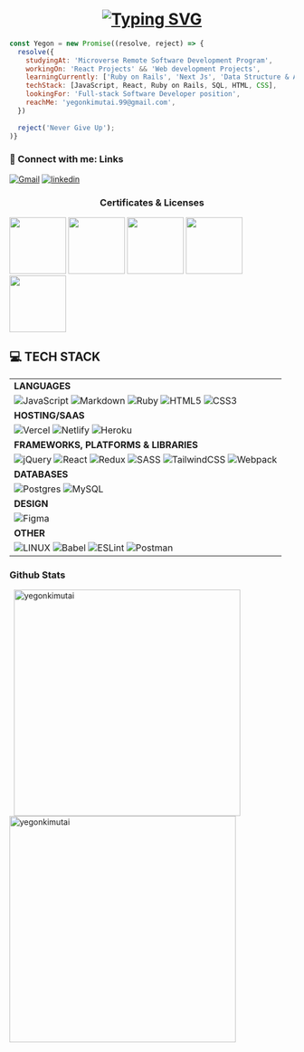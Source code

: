 <h1 align="center"><a href="https://git.io/typing-svg"><img src="https://readme-typing-svg.demolab.com?font=Fira+Code&weight=600&size=22&pause=700&width=435&lines=Hello+there+%2C+I'm+Yegon+%F0%9F%91%8B;A+Full-Stack+Software+Developer" alt="Typing SVG" /></a></h1>



```javascript
const Yegon = new Promise((resolve, reject) => {
  resolve({
    studyingAt: 'Microverse Remote Software Development Program',
    workingOn: 'React Projects' && 'Web development Projects',
    learningCurrently: ['Ruby on Rails', 'Next Js', 'Data Structure & Algorithms']
    techStack: [JavaScript, React, Ruby on Rails, SQL, HTML, CSS],
    lookingFor: 'Full-stack Software Developer position',
    reachMe: 'yegonkimutai.99@gmail.com',
  })
  
  reject('Never Give Up');
)}
```

### 🔗 Connect with me: Links

[![Gmail](https://img.shields.io/badge/Gmail-D14836?style=for-the-badge&logo=gmail&logoColor=white)](mailto:yegonkimutai.99@gmail.com)
[![linkedin](https://img.shields.io/badge/linkedin-0A66C2?style=for-the-badge&logo=linkedin&logoColor=white)](https://www.linkedin.com/in/brian-yegon-kim05/)

<h3 align="left" style="display: flex; justify-content: center; align-item: center;">Certificates & Licenses</h3>
 <p>
 <img src = "https://templates.images.credential.net/15790420725707015843039145125501.png" height='100' width='100'/>
  <img src = "https://templates.images.credential.net/15959755104909798720520579501098.png" height='100' width='100'/>
 <img src = "https://templates.images.credential.net/15790419775515809487933217124360.png" height='100' width='100'/>
 <img src = "https://templates.images.credential.net/15790420075846753839720457960174.png" height='100' width='100'/>
 <img src = "https://templates.images.credential.net/15790421063942253832023806501758.png" height='100' width='100'/>
</p>

<h2> 💻 TECH STACK </h2>
<div align="center">
  
|  |
|--------|
| **LANGUAGES** |
| ![JavaScript](https://img.shields.io/badge/javascript-%23323330.svg?style=for-the-badge&logo=javascript&logoColor=%23F7DF1E) ![Markdown](https://img.shields.io/badge/markdown-%23000000.svg?style=for-the-badge&logo=markdown&logoColor=white) ![Ruby](https://img.shields.io/badge/ruby-%23CC342D.svg?style=for-the-badge&logo=ruby&logoColor=white) ![HTML5](https://img.shields.io/badge/html5-%23E34F26.svg?style=for-the-badge&logo=html5&logoColor=white) ![CSS3](https://img.shields.io/badge/css3-%231572B6.svg?style=for-the-badge&logo=css3&logoColor=white) |
| **HOSTING/SAAS** |
| ![Vercel](https://img.shields.io/badge/vercel-%23000000.svg?style=for-the-badge&logo=vercel&logoColor=white) ![Netlify](https://img.shields.io/badge/netlify-%23000000.svg?style=for-the-badge&logo=netlify&logoColor=#00C7B7) ![Heroku](https://img.shields.io/badge/heroku-%23430098.svg?style=for-the-badge&logo=heroku&logoColor=white)  |
| **FRAMEWORKS, PLATFORMS & LIBRARIES** | 
|![jQuery](https://img.shields.io/badge/jquery-%230769AD.svg?style=for-the-badge&logo=jquery&logoColor=white) ![React](https://img.shields.io/badge/react-%2320232a.svg?style=for-the-badge&logo=react&logoColor=%2361DAFB) ![Redux](https://img.shields.io/badge/redux-%23593d88.svg?style=for-the-badge&logo=redux&logoColor=white) ![SASS](https://img.shields.io/badge/SASS-hotpink.svg?style=for-the-badge&logo=SASS&logoColor=white) ![TailwindCSS](https://img.shields.io/badge/tailwindcss-%2338B2AC.svg?style=for-the-badge&logo=tailwind-css&logoColor=white) ![Webpack](https://img.shields.io/badge/webpack-%238DD6F9.svg?style=for-the-badge&logo=webpack&logoColor=black) |
| **DATABASES**|
| ![Postgres](https://img.shields.io/badge/postgres-%23316192.svg?style=for-the-badge&logo=postgresql&logoColor=white) ![MySQL](https://img.shields.io/badge/mysql-%2300f.svg?style=for-the-badge&logo=mysql&logoColor=white) |
| **DESIGN** |
| ![Figma](https://img.shields.io/badge/figma-%23F24E1E.svg?style=for-the-badge&logo=figma&logoColor=white) |
| **OTHER** |
| ![LINUX](https://img.shields.io/badge/Linux-FCC624?style=for-the-badge&logo=linux&logoColor=black) ![Babel](https://img.shields.io/badge/Babel-F9DC3e?style=for-the-badge&logo=babel&logoColor=black) ![ESLint](https://img.shields.io/badge/ESLint-4B3263?style=for-the-badge&logo=eslint&logoColor=white) ![Postman](https://img.shields.io/badge/Postman-FF6C37?style=for-the-badge&logo=postman&logoColor=white) |
  
</div>

### Github Stats
<div>
<p>&nbsp;
  <img align="center" width="400" src="https://github-readme-stats.vercel.app/api?username=yegonkimutai&show_icons=true&locale=en" alt="yegonkimutai" />
  <img align="center" src="https://github-readme-streak-stats.herokuapp.com/?user=yegonkimutai&" alt="yegonkimutai" width="400"/>
  </p>
<div/>

